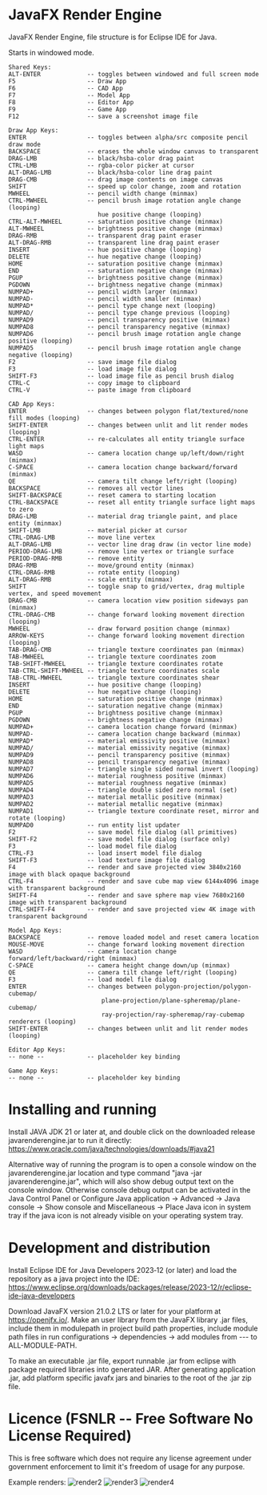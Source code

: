 # JavaFX Render Engine
JavaFX Render Engine, file structure is for Eclipse IDE for Java.

Starts in windowed mode.

```
Shared Keys:
ALT-ENTER             -- toggles between windowed and full screen mode
F5                    -- Draw App
F6                    -- CAD App
F7                    -- Model App
F8                    -- Editor App
F9                    -- Game App
F12                   -- save a screenshot image file

Draw App Keys:
ENTER                 -- toggles between alpha/src composite pencil draw mode
BACKSPACE             -- erases the whole window canvas to transparent
DRAG-LMB              -- black/hsba-color drag paint
CTRL-LMB              -- rgba-color picker at cursor
ALT-DRAG-LMB          -- black/hsba-color line drag paint
DRAG-CMB              -- drag image contents on image canvas
SHIFT                 -- speed up color change, zoom and rotation
MWHEEL                -- pencil width change (minmax)
CTRL-MWHEEL           -- pencil brush image rotation angle change (looping)
                         hue positive change (looping)
CTRL-ALT-MWHEEL       -- saturation positive change (minmax)
ALT-MWHEEL            -- brightness positive change (minmax)
DRAG-RMB              -- transparent drag paint eraser
ALT-DRAG-RMB          -- transparent line drag paint eraser
INSERT                -- hue positive change (looping)
DELETE                -- hue negative change (looping)
HOME                  -- saturation positive change (minmax)
END                   -- saturation negative change (minmax)
PGUP                  -- brightness positive change (minmax)
PGDOWN                -- brightness negative change (minmax)
NUMPAD+               -- pencil width larger (minmax)
NUMPAD-               -- pencil width smaller (minmax)
NUMPAD*               -- pencil type change next (looping)
NUMPAD/               -- pencil type change previous (looping)
NUMPAD9               -- pencil transparency positive (minmax)
NUMPAD8               -- pencil transparency negative (minmax)
NUMPAD6               -- pencil brush image rotation angle change positive (looping)
NUMPAD5               -- pencil brush image rotation angle change negative (looping)
F2                    -- save image file dialog
F3                    -- load image file dialog
SHIFT-F3              -- load image file as pencil brush dialog
CTRL-C                -- copy image to clipboard
CTRL-V                -- paste image from clipboard

CAD App Keys:
ENTER                 -- changes between polygon flat/textured/none fill modes (looping)
SHIFT-ENTER           -- changes between unlit and lit render modes (looping)
CTRL-ENTER            -- re-calculates all entity triangle surface light maps
WASD                  -- camera location change up/left/down/right (minmax)
C-SPACE               -- camera location change backward/forward (minmax)
QE                    -- camera tilt change left/right (looping)
BACKSPACE             -- removes all vector lines
SHIFT-BACKSPACE       -- reset camera to starting location
CTRL-BACKSPACE        -- reset all entity triangle surface light maps to zero
DRAG-LMB              -- material drag triangle paint, and place entity (minmax)
SHIFT-LMB             -- material picker at cursor
CTRL-DRAG-LMB         -- move line vertex
ALT-DRAG-LMB          -- vector line drag draw (in vector line mode)
PERIOD-DRAG-LMB       -- remove line vertex or triangle surface
PERIOD-DRAG-RMB       -- remove entity
DRAG-RMB              -- move/ground entity (minmax)
CTRL-DRAG-RMB         -- rotate entity (looping)
ALT-DRAG-RMB          -- scale entity (minmax)
SHIFT                 -- toggle snap to grid/vertex, drag multiple vertex, and speed movement
DRAG-CMB              -- camera location view position sideways pan (minmax)
CTRL-DRAG-CMB         -- change forward looking movement direction (looping)
MWHEEL                -- draw forward position change (minmax)
ARROW-KEYS            -- change forward looking movement direction (looping)
TAB-DRAG-CMB          -- triangle texture coordinates pan (minmax)
TAB-MWHEEL            -- triangle texture coordinates zoom
TAB-SHIFT-MWHEEL      -- triangle texture coordinates rotate
TAB-CTRL-SHIFT-MWHEEL -- triangle texture coordinates scale
TAB-CTRL-MWHEEL       -- triangle texture coordinates shear
INSERT                -- hue positive change (looping)
DELETE                -- hue negative change (looping)
HOME                  -- saturation positive change (minmax)
END                   -- saturation negative change (minmax)
PGUP                  -- brightness positive change (minmax)
PGDOWN                -- brightness negative change (minmax)
NUMPAD+               -- camera location change forward (minmax)
NUMPAD-               -- camera location change backward (minmax)
NUMPAD*               -- material emissivity positive (minmax)
NUMPAD/               -- material emissivity negative (minmax)
NUMPAD9               -- pencil transparency positive (minmax)
NUMPAD8               -- pencil transparency negative (minmax)
NUMPAD7               -- triangle single sided normal invert (looping)
NUMPAD6               -- material roughness positive (minmax)
NUMPAD5               -- material roughness negative (minmax)
NUMPAD4               -- triangle double sided zero normal (set)
NUMPAD3               -- material metallic positive (minmax)
NUMPAD2               -- material metallic negative (minmax)
NUMPAD1               -- triangle texture coordinate reset, mirror and rotate (looping)
NUMPAD0               -- run entity list updater
F2                    -- save model file dialog (all primitives)
SHIFT-F2              -- save model file dialog (surface only)
F3                    -- load model file dialog
CTRL-F3               -- load insert model file dialog
SHIFT-F3              -- load texture image file dialog
F4                    -- render and save projected view 3840x2160 image with black opaque background
CTRL-F4               -- render and save cube map view 6144x4096 image with transparent background
SHIFT-F4              -- render and save sphere map view 7680x2160 image with transparent background
CTRL-SHIFT-F4         -- render and save projected view 4K image with transparent background

Model App Keys:
BACKSPACE             -- remove loaded model and reset camera location
MOUSE-MOVE            -- change forward looking movement direction
WASD                  -- camera location change forward/left/backward/right (minmax)
C-SPACE               -- camera height change down/up (minmax)
QE                    -- camera tilt change left/right (looping)
F3                    -- load model file dialog
ENTER                 -- changes between polygon-projection/polygon-cubemap/
                          plane-projection/plane-spheremap/plane-cubemap/
                          ray-projection/ray-spheremap/ray-cubemap renderers (looping)
SHIFT-ENTER           -- changes between unlit and lit render modes (looping)

Editor App Keys:
-- none --            -- placeholder key binding

Game App Keys:
-- none --            -- placeholder key binding
```

# Installing and running

Install JAVA JDK 21 or later at, and double click on the downloaded release javarenderengine.jar to run it directly:
https://www.oracle.com/java/technologies/downloads/#java21

Alternative way of running the program is to open a console window on the javarenderengine.jar location and type command
"java -jar javarenderengine.jar", which will also show debug output text on the console window. Otherwise console debug output
can be activated in the Java Control Panel or Configure Java application -> Advanced -> Java console -> Show console and
Miscellaneous -> Place Java icon in system tray if the java icon is not already visible on your operating system tray.

# Development and distribution

Install Eclipse IDE for Java Developers 2023‑12 (or later) and load the repository as a java project into the IDE:
https://www.eclipse.org/downloads/packages/release/2023-12/r/eclipse-ide-java-developers

Download JavaFX version 21.0.2 LTS or later for your platform at https://openjfx.io/.
Make an user library from the JavaFX library .jar files, include them in modulepath in project build path properties,
include module path files in run configurations -> dependencies -> add modules from --- to ALL-MODULE-PATH.

To make an executable .jar file, export runnable .jar from eclipse with package required libraries into generated JAR.
After generating application .jar, add platform specific javafx jars and binaries to the root of the .jar zip file.

# Licence (FSNLR -- Free Software No License Required)
This is free software which does not require any license agreement under government enforcement to limit it's freedom of usage for any purpose.

Example renders:
![render2](https://github.com/goofyseeker311/javafxrenderengine/assets/19920254/3f70b282-b0c0-4c44-94d1-eff5b81afcf5)
![render3](https://github.com/goofyseeker311/javafxrenderengine/assets/19920254/733d8953-3d23-495f-a6c4-bc279eaeac52)
![render4](https://github.com/goofyseeker311/javafxrenderengine/assets/19920254/6f3d2aff-da9e-44db-896a-7a4ef5b53e32)
